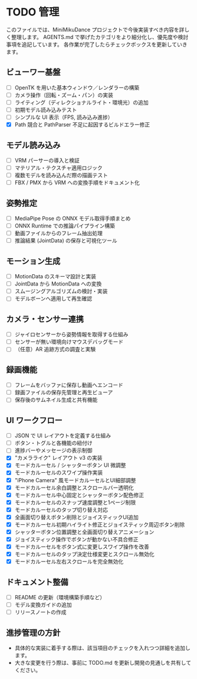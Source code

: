 # TODO 管理

このファイルでは、MiniMikuDance プロジェクトで今後実装すべき内容を詳しく整理します。
AGENTS.md で挙げたカテゴリをより細分化し、優先度や検討事項を追記しています。
各作業が完了したらチェックボックスを更新していきます。

## ビューワー基盤
- [ ] OpenTK を用いた基本ウィンドウ／レンダラーの構築
- [ ] カメラ操作（回転・ズーム・パン）の実装
- [ ] ライティング（ディレクショナルライト・環境光）の追加
- [ ] 初期モデル読み込みテスト
- [ ] シンプルな UI 表示（FPS, 読み込み進捗）
- [x] Path 競合と PathParser 不足に起因するビルドエラー修正

## モデル読み込み
- [ ] VRM パーサーの導入と検証
- [ ] マテリアル・テクスチャ適用ロジック
- [ ] 複数モデルを読み込んだ際の描画テスト
- [ ] FBX / PMX から VRM への変換手順をドキュメント化

## 姿勢推定
- [ ] MediaPipe Pose の ONNX モデル取得手順まとめ
- [ ] ONNX Runtime での推論パイプライン構築
- [ ] 動画ファイルからのフレーム抽出処理
- [ ] 推論結果 (JointData) の保存と可視化ツール

## モーション生成
- [ ] MotionData のスキーマ設計と実装
- [ ] JointData から MotionData への変換
- [ ] スムージングアルゴリズムの検討・実装
- [ ] モデルボーンへ適用して再生確認

## カメラ・センサー連携
- [ ] ジャイロセンサーから姿勢情報を取得する仕組み
- [ ] センサーが無い環境向けマウスデバッグモード
- [ ] （任意）AR 追跡方式の調査と実験

## 録画機能
- [ ] フレームをバッファに保存し動画へエンコード
- [ ] 録画ファイルの保存先管理と再生ビューア
- [ ] 保存後のサムネイル生成と共有機能

## UI ワークフロー
- [ ] JSON で UI レイアウトを定義する仕組み
- [ ] ボタン・トグルと各機能の紐付け
- [ ] 進捗バーやメッセージの表示制御
- [x] "カメラライク" レイアウト v3 の実装
- [x] モードカルーセル / シャッターボタン UI 微調整
- [x] モードカルーセルのスワイプ操作実装
- [x] "iPhone Camera" 風モードカルーセルとUI細部調整
- [x] モードカルーセル余白調整とスクロールバー透明化
- [x] モードカルーセル中心固定とシャッターボタン配色修正
- [x] モードカルーセルのスナップ速度調整と1ページ制限
- [x] モードカルーセルのタップ切り替え対応
- [x] 全画面切り替えボタン削除とジョイスティックUI追加
- [x] モードカルーセル初期ハイライト修正とジョイスティック周辺ボタン削除
- [x] シャッターボタン位置調整と全画面切り替えアニメーション
- [x] ジョイスティック操作でボタンが動かない不具合修正
- [x] モードカルーセルをボタン式に変更しスワイプ操作を改善
- [x] モードカルーセルのタップ決定仕様変更とスクロール無効化
- [x] モードカルーセル左右スクロールを完全無効化

## ドキュメント整備
- [ ] README の更新（環境構築手順など）
- [ ] モデル変換ガイドの追加
- [ ] リリースノートの作成

## 進捗管理の方針
- 具体的な実装に着手する際は、該当項目のチェックを入れつつ詳細を追加します。
- 大きな変更を行う際は、事前に TODO.md を更新し開発の見通しを共有してください。
